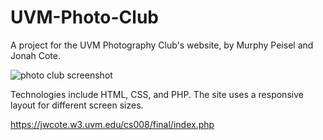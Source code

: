 # UVM-Photo-Club

A project for the UVM Photography Club's website, by Murphy Peisel and Jonah Cote.

![photo club screenshot](https://user-images.githubusercontent.com/71891032/153242847-7544e77e-0b60-4845-bd29-321c033528f4.png)

Technologies include HTML, CSS, and PHP.  The site uses a responsive layout for different screen sizes.

https://jwcote.w3.uvm.edu/cs008/final/index.php
